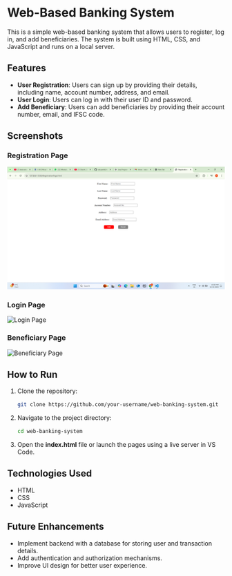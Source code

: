 # Web-Based Banking System  

This is a simple web-based banking system that allows users to register, log in, and add beneficiaries. The system is built using HTML, CSS, and JavaScript and runs on a local server.

## Features  
- **User Registration**: Users can sign up by providing their details, including name, account number, address, and email.  
- **User Login**: Users can log in with their user ID and password.  
- **Add Beneficiary**: Users can add beneficiaries by providing their account number, email, and IFSC code.  

## Screenshots  

### Registration Page  
![Registration Page](https://github.com/valusanikil/remitter-UI/blob/master/Screenshot%20(44).png)

### Login Page  
![Login Page](path/to/Screenshot_45.png)  

### Beneficiary Page  
![Beneficiary Page](path/to/Screenshot_46.png)  

## How to Run  
1. Clone the repository:  
   ```bash
   git clone https://github.com/your-username/web-banking-system.git
   ```
2. Navigate to the project directory:  
   ```bash
   cd web-banking-system
   ```
3. Open the **index.html** file or launch the pages using a live server in VS Code.  

## Technologies Used  
- HTML  
- CSS  
- JavaScript  

## Future Enhancements  
- Implement backend with a database for storing user and transaction details.  
- Add authentication and authorization mechanisms.  
- Improve UI design for better user experience.  
